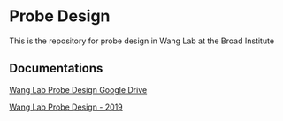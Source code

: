 # Probe Design
This is the repository for probe design in Wang Lab at the Broad Institute



## Documentations
[Wang Lab Probe Design Google Drive](https://drive.google.com/drive/folders/1MeFqQPxEXqKSWARojAcNxzGfjKpOJ-OY?usp=sharing)

[Wang Lab Probe Design - 2019](https://github.com/wanglab-broad/probe-design/blob/main/docs/2019-WangLab-probe-design-documentation.pdf)

